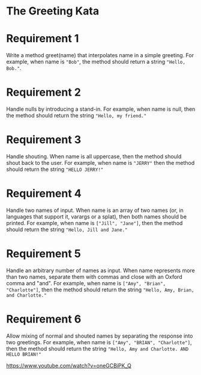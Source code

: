 # The Greeting Kata

# Requirement 1
Write a method greet(name) that interpolates name in a simple greeting. For example, when name is `"Bob"`, the method should return a string `"Hello, Bob."`.

# Requirement 2
Handle nulls by introducing a stand-in. For example, when name is null, then the method should return the string `"Hello, my friend."`

# Requirement 3
Handle shouting. When name is all uppercase, then the method should shout back to the user. For example, when name is `"JERRY"` then the method should return the string `"HELLO JERRY!"`

# Requirement 4
Handle two names of input. When name is an array of two names (or, in languages that support it, varargs or a splat), then both names should be printed. For example, when name is `["Jill", "Jane"]`, then the method should return the string `"Hello, Jill and Jane."`

# Requirement 5
Handle an arbitrary number of names as input. When name represents more than two names, separate them with commas and close with an Oxford comma and "and". For example, when name is `["Amy", "Brian", "Charlotte"]`, then the method should return the string `"Hello, Amy, Brian, and Charlotte."`

# Requirement 6
Allow mixing of normal and shouted names by separating the response into two greetings. For example, when name is `["Amy", "BRIAN", "Charlotte"]`, then the method should return the string `"Hello, Amy and Charlotte. AND HELLO BRIAN!"`

https://www.youtube.com/watch?v=oneGCBiPK_Q
